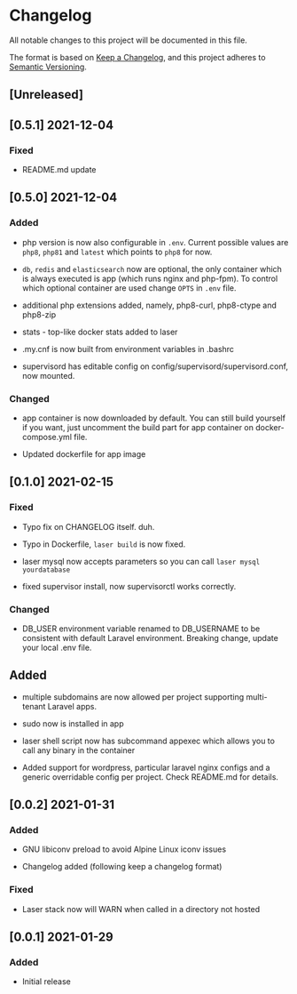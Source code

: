 # Changelog
All notable changes to this project will be documented in this file.

The format is based on [Keep a Changelog](https://keepachangelog.com/en/1.0.0/),
and this project adheres to [Semantic Versioning](https://semver.org/spec/v2.0.0.html).

## [Unreleased]

## [0.5.1] 2021-12-04
### Fixed
- README.md update

## [0.5.0] 2021-12-04
### Added
- php version is now also configurable in `.env`. Current possible values are `php8`, `php81` and `latest` which points to `php8` for now.

- `db`, `redis` and `elasticsearch` now are optional, the only container which is always executed is app (which runs nginx and php-fpm). To control which optional container are used change `OPTS` in `.env` file.

- additional php extensions added, namely, php8-curl, php8-ctype and php8-zip

- stats - top-like docker stats added to laser

- .my.cnf is now built from environment variables in .bashrc

- supervisord has editable config on config/supervisord/supervisord.conf, 
  now mounted.

### Changed
- app container is now downloaded by default. You can still build yourself if 
  you want, just uncomment the build part for app container on 
  docker-compose.yml file.

- Updated dockerfile for app image

## [0.1.0] 2021-02-15
### Fixed
- Typo fix on CHANGELOG itself. duh.

- Typo in Dockerfile, `laser build` is now fixed.

- laser mysql now accepts parameters so you can call `laser mysql yourdatabase`

- fixed supervisor install, now supervisorctl works correctly.

### Changed
- DB_USER environment variable renamed to DB_USERNAME to be consistent with
  default Laravel environment. Breaking change, update your local .env file.

## Added
- multiple subdomains are now allowed per project supporting multi-tenant
  Laravel apps.

- sudo now is installed in app

- laser shell script now has subcommand appexec which allows you to call any
  binary in the container

- Added support for wordpress, particular laravel nginx configs and a generic
  overridable config per project. Check README.md for details.

## [0.0.2] 2021-01-31
### Added
- GNU libiconv preload to avoid Alpine Linux iconv issues

- Changelog added (following keep a changelog format)

### Fixed
- Laser stack now will WARN when called in a directory not hosted

## [0.0.1] 2021-01-29
### Added
- Initial release
